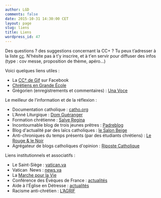 ```yaml
---
author: LGD
comments: false
date: 2015-10-31 14:30:00 CET
layout: page
slug: liens
title: Liens
wordpress_id: 47
---
```


Des questions ? des suggestions concernant la CC+ ?
Tu peux t’adresser à la liste <a href="mailto:cc@rezometz.org"><i class="fa fa-envelope-o"></i> cc</a>.
N'hésite pas à t'y inscrire, et à t'en servir pour diffuser des infos (type : cov messe, proposition de thème, apéro...)

Voici quelques liens utiles :

* La [CC† de Gif](https://www.facebook.com/cccroix) sur Facebook
* [Chrétiens en Grande École](http://www.cgenational.com/)
* Grégorien (enregistrements et commentaires) : [Una Voce](http://www.unavoce.fr/)

Le meilleur de l’information et de la réflexion :

* Documentation catholique : [catho.org](http://catho.org/)
* L’Anné Liturgique : [Dom Guéranger](http://www.abbaye-saint-benoit.ch/gueranger/anneliturgique/index.htm)
* Formation chrétienne : [Salve Regina](http://www.salve-regina.com/)
* Incontournable blog de trois jeunes prêtres : [Padreblog](http://www.padreblog.fr/)
* Blog d'actualité par des laïcs catholiques : [le Salon Beige](http://lesalonbeige.blogs.com/)
* Anti-chroniques du temps présents (par des étudiants chrétiens) : [Le Rouge & le Noir](http://www.lerougeetlenoir.org/)
* Agrégateur de blogs catholiques d'opinion : [Riposte Catholique](http://www.riposte-catholique.fr/)

Liens institutionnels et associatifs :

* Le Saint-Siège : [vatican.va](http://www.vatican.va)
* Vatican  News : [news.va](http://www.news.va/fr)
* La [Marche pour la Vie](http://enmarchepourlavie.fr/)
* Conférence des Évèques de France : [actualités](http://www.eglise.catholique.fr/)
* Aide à l'Église en Détresse : [actualités](http://www.aed-france.org/actualite/a-la-une/)
* Racisme anti-chrétien : [L’AGRIF](http://www.lagrif.fr/)
